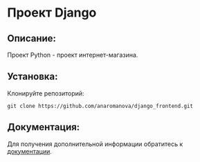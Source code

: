 # Проект Django

## Описание:

Проект Python - проект интернет-магазина.

## Установка:

Клонируйте репозиторий:
```
git clone https://github.com/anaromanova/django_frontend.git
```

## Документация:

Для получения дополнительной информации обратитесь к [документации](docs/README.md).
